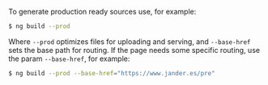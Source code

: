 To generate production ready sources use, for example:

```bash
$ ng build --prod
```

Where `--prod` optimizes files for uploading and serving, and `--base-href` sets the base path for routing. If the page needs some specific routing, use the param `--base-href`, for example:

```bash
$ ng build --prod --base-href="https://www.jander.es/pre"
```